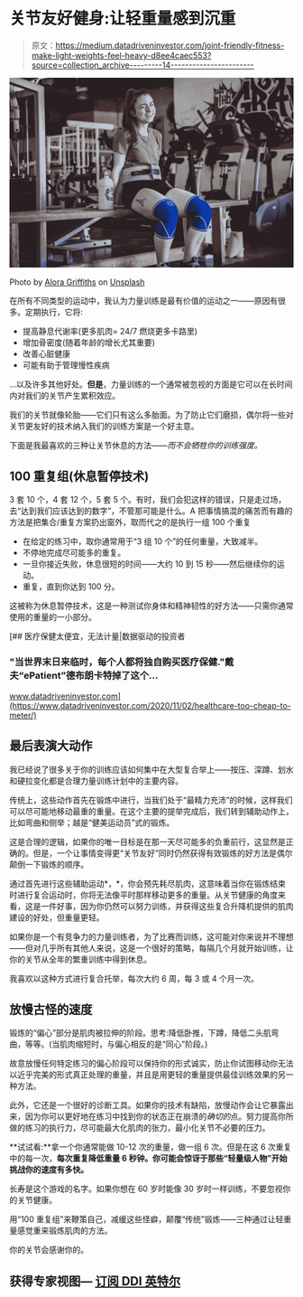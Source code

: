 # 关节友好健身:让轻重量感到沉重

> 原文：<https://medium.datadriveninvestor.com/joint-friendly-fitness-make-light-weights-feel-heavy-d8ee4caec553?source=collection_archive---------14----------------------->

![](img/877422989bf7b40c279eb17f899ed1e4.png)

Photo by [Alora Griffiths](https://unsplash.com/@aloragriffiths?utm_source=medium&utm_medium=referral) on [Unsplash](https://unsplash.com?utm_source=medium&utm_medium=referral)

在所有不同类型的运动中，我认为力量训练是最有价值的运动之一——原因有很多。定期执行，它将:

*   提高静息代谢率(更多肌肉= 24/7 燃烧更多卡路里)
*   增加骨密度(随着年龄的增长尤其重要)
*   改善心脏健康
*   可能有助于管理慢性疾病

…以及许多其他好处。**但是**，力量训练的一个通常被忽视的方面是它可以在长时间内对我们的关节产生累积效应。

我们的关节就像轮胎——它们只有这么多胎面。为了防止它们磨损，偶尔将一些对关节更友好的技术纳入我们的训练方案是一个好主意。

下面是我最喜欢的三种让关节休息的方法——*而不会牺牲你的训练强度。*

## 100 重复组(休息暂停技术)

3 套 10 个，4 套 12 个，5 套 5 个。有时，我们会犯这样的错误，只是走过场，去“达到我们应该达到的数字”，不管那可能是什么。⁣A 把事情搞混的痛苦而有趣的方法是把集合/重复方案扔出窗外，取而代之的是执行一组 100 个重复

*   在给定的练习中，取你通常用于“3 组 10 个”的任何重量，大致减半。⁣
*   不停地完成尽可能多的重复。⁣
*   一旦你接近失败，休息很短的时间——大约 10 到 15 秒——然后继续你的运动。⁣
*   重复，直到你达到 100 分。

这被称为休息暂停技术，这是一种测试你身体和精神韧性的好方法——只需你通常使用的重量的一小部分。

[](https://www.datadriveninvestor.com/2020/11/02/healthcare-too-cheap-to-meter/) [## 医疗保健太便宜，无法计量|数据驱动的投资者

### "当世界末日来临时，每个人都将独自购买医疗保健."戴夫“ePatient”德布朗卡特掉了这个…

www.datadriveninvestor.com](https://www.datadriveninvestor.com/2020/11/02/healthcare-too-cheap-to-meter/) 

## 最后表演大动作

我已经说了很多关于你的训练应该如何集中在大型复合举上——按压、深蹲、划水和硬拉变化都是合理力量训练计划中的主要内容。

传统上，这些动作首先在锻炼中进行，当我们处于“最精力充沛”的时候，这样我们可以尽可能地移动最重的重量。在这个主要的提举完成后，我们转到辅助动作上，比如弯曲和侧举；越是“健美运动员”式的锻炼。

这是合理的逻辑，如果你的唯一目标是在那一天尽可能多的负重前行，这显然是正确的。但是，一个让事情变得更“关节友好”同时仍然获得有效锻炼的好方法是偶尔颠倒一下锻炼的顺序。

通过首先进行这些辅助运动*，*，你会预先耗尽肌肉，这意味着当你在锻炼结束时进行复合运动时，你将无法像平时那样移动更多的重量。从关节健康的角度来看，这是一件好事，因为你仍然可以努力训练，并获得这些复合升降机提供的肌肉建设的好处，但重量更轻。

如果你是一个有竞争力的力量训练者，为了比赛而训练，这可能对你来说并不理想——但对几乎所有其他人来说，这是一个很好的策略，每隔几个月就开始训练，让你的关节从全年的繁重训练中得到休息。

我喜欢以这种方式进行复合托举，每次大约 6 周，每 3 或 4 个月一次。

## 放慢古怪的速度

锻炼的“偏心”部分是肌肉被拉伸的阶段。思考:降低卧推，下蹲，降低二头肌弯曲，等等。(当肌肉缩短时，与偏心相反的是“同心”阶段。)

故意放慢任何特定练习的偏心阶段可以保持你的形式诚实，防止你试图移动你无法以近乎完美的形式真正处理的重量，并且是用更轻的重量提供最佳训练效果的另一种方法。

此外，它还是一个很好的诊断工具。如果你的技术有缺陷，放慢动作会让它暴露出来，因为你可以更好地在练习中找到你的状态正在崩溃的*确切的*点。努力提高你所做的练习的执行力，尽可能最大化肌肉的张力，最小化关节不必要的压力。

**试试看:**拿一个你通常能做 10-12 次的重量，做一组 6 次。但是在这 6 次重复中的每一次，**每次重复降低重量 6 秒钟。你可能会惊讶于那些“轻量级人物”开始挑战你的速度有多快。**

长寿是这个游戏的名字。如果你想在 60 岁时能像 30 岁时一样训练，不要忽视你的关节健康。

用“100 重复组”来鞭策自己，减缓这些怪癖，颠覆“传统”锻炼——三种通过让轻重量感觉重来锻炼肌肉的方法。

你的关节会感谢你的。

## 获得专家视图— [订阅 DDI 英特尔](https://datadriveninvestor.com/ddi-intel)⁣⁣